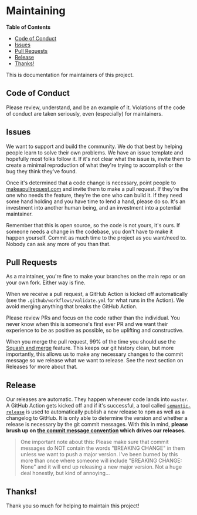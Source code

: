 # Maintaining

<!-- START doctoc generated TOC please keep comment here to allow auto update -->
<!-- DON'T EDIT THIS SECTION, INSTEAD RE-RUN doctoc TO UPDATE -->

**Table of Contents**

- [Code of Conduct](#code-of-conduct)
- [Issues](#issues)
- [Pull Requests](#pull-requests)
- [Release](#release)
- [Thanks!](#thanks)

<!-- END doctoc generated TOC please keep comment here to allow auto update -->

This is documentation for maintainers of this project.

## Code of Conduct

Please review, understand, and be an example of it. Violations of the code of
conduct are taken seriously, even (especially) for maintainers.

## Issues

We want to support and build the community. We do that best by helping people
learn to solve their own problems. We have an issue template and hopefully most
folks follow it. If it's not clear what the issue is, invite them to create a
minimal reproduction of what they're trying to accomplish or the bug they think
they've found.

Once it's determined that a code change is necessary, point people to
[makeapullrequest.com](http://makeapullrequest.com) and invite them to make a
pull request. If they're the one who needs the feature, they're the one who can
build it. If they need some hand holding and you have time to lend a hand,
please do so. It's an investment into another human being, and an investment
into a potential maintainer.

Remember that this is open source, so the code is not yours, it's ours. If
someone needs a change in the codebase, you don't have to make it happen
yourself. Commit as much time to the project as you want/need to. Nobody can ask
any more of you than that.

## Pull Requests

As a maintainer, you're fine to make your branches on the main repo or on your
own fork. Either way is fine.

When we receive a pull request, a GitHub Action is kicked off automatically (see
the `.github/workflows/validate.yml` for what runs in the Action). We avoid
merging anything that breaks the GitHub Action.

Please review PRs and focus on the code rather than the individual. You never
know when this is someone's first ever PR and we want their experience to be as
positive as possible, so be uplifting and constructive.

When you merge the pull request, 99% of the time you should use the
[Squash and merge](https://help.github.com/articles/merging-a-pull-request/)
feature. This keeps our git history clean, but more importantly, this allows us
to make any necessary changes to the commit message so we release what we want
to release. See the next section on Releases for more about that.

## Release

Our releases are automatic. They happen whenever code lands into `master`. A
GitHub Action gets kicked off and if it's successful, a tool called
[`semantic-release`](https://github.com/semantic-release/semantic-release) is
used to automatically publish a new release to npm as well as a changelog to
GitHub. It is only able to determine the version and whether a release is
necessary by the git commit messages. With this in mind, **please brush up on
[the commit message convention][commit] which drives our releases.**

> One important note about this: Please make sure that commit messages do NOT
> contain the words "BREAKING CHANGE" in them unless we want to push a major
> version. I've been burned by this more than once where someone will include
> "BREAKING CHANGE: None" and it will end up releasing a new major version. Not
> a huge deal honestly, but kind of annoying...

## Thanks!

Thank you so much for helping to maintain this project!

<!-- prettier-ignore-start -->
[commit]: https://github.com/conventional-changelog-archived-repos/conventional-changelog-angular/blob/ed32559941719a130bb0327f886d6a32a8cbc2ba/convention.md
<!-- prettier-ignore-end -->
